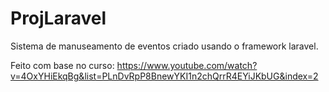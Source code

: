 # ProjLaravel
Sistema de manuseamento de eventos criado usando o framework laravel.

Feito com base no curso: https://www.youtube.com/watch?v=4OxYHiEkqBg&list=PLnDvRpP8BnewYKI1n2chQrrR4EYiJKbUG&index=2
